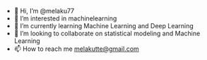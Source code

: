 - 👋 Hi, I’m @melaku77
- 👀 I’m interested in machinelearning
- 🌱 I’m currently learning Machine Learning and Deep Learning
- 💞️ I’m looking to collaborate on statistical modeling and Machine Learning
- 📫 How to reach me melakutte@gmail.com

<!---
melaku77/melaku77 is a ✨ special ✨ repository because its `README.md` (this file) appears on your GitHub profile.
You can click the Preview link to take a look at your changes.
--->
